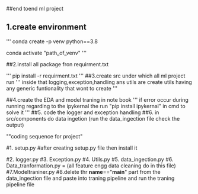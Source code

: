 ##end toend ml project
## 1.create environment

''' conda create -p venv python==3.8

conda activate "path_of_venv"
 '''

##2.install all package fron requirment.txt

''' pip install -r requirment.txt '''
##3.create src under which all ml project run
''' inside that logging,exception,handling ans utils are create utils having any generic funtionality that wont to create '''

##4.create the EDA and model traning in note book
''' if error occur during running regarding to the ipykernal the run "pip install ipykernal" in cmd to solve it '''
##5. code the logger and exception handling
##6. in src/components do data ingetion (run the data_ingection file check the output)


""coding sequence for project"

#1. setup.py
#after creating setup.py file then install it

#2. logger.py
#3. Exception.py
#4. Utils.py
#5. data_ingection.py
#6. Data_tranformation.py = (all feature engg data cleaning do in this file)
#7.Modeltraniner.py
#8.delete thr __name__=="__main__" part from the data_ingection file and paste into traning pipeline and run the traning pipeline file

